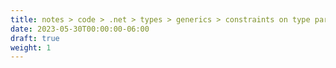 ```yaml
---
title: notes > code > .net > types > generics > constraints on type parameters
date: 2023-05-30T00:00:00-06:00
draft: true
weight: 1
---
```



